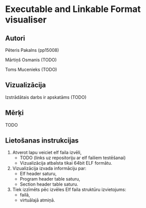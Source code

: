 # Executable and Linkable Format visualiser

## Autori

Pēteris Pakalns (pp15008)

Mārtiņš Osmanis (TODO)

Toms Mucenieks (TODO)


## Vizualizācija

Izstrādātais darbs ir apskatāms (TODO)


## Mērķi

TODO


## Lietošanas instrukcijas

1. Atverot lapu veiciet elf faila izvēli,
    - TODO (links uz repositoriju ar elf failiem testēšanai)
    - Vizualizācija atbalsta tikai 64bit ELF formātu.
2. Vizualizācija izvada informāciju par:
    - Elf header saturu,
    - Program header table saturu,
    - Section header table saturu.
3. Tiek izzīmēts pēc izvēles Elf faila struktūru izvietojums:
    - failā,
    - virtuālajā atmiņā.

